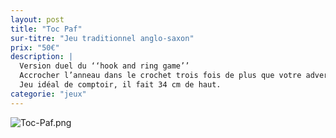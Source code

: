 ```yaml
---
layout: post
title: "Toc Paf"
sur-titre: "Jeu traditionnel anglo-saxon"
prix: "50€"
description: |
  Version duel du ‘‘hook and ring game’’
  Accrocher l’anneau dans le crochet trois fois de plus que votre adversaire pour gagner !
  Jeu idéal de comptoir, il fait 34 cm de haut.
categorie: "jeux"
---
```

![Toc-Paf.png]({site.baseurl}/assets/img/posts/Toc-Paf.png)
